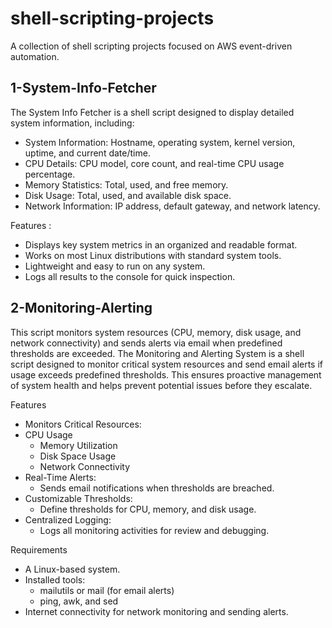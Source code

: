 # shell-scripting-projects
A collection of shell scripting projects focused on AWS event-driven automation.


## 1-System-Info-Fetcher

The System Info Fetcher is a shell script designed to display detailed system information, including:

 - System Information: Hostname, operating system, kernel version, uptime, and current date/time.
 - CPU Details: CPU model, core count, and real-time CPU usage percentage.
 - Memory Statistics: Total, used, and free memory.
 - Disk Usage: Total, used, and available disk space.
 - Network Information: IP address, default gateway, and network latency.
 
 Features :
   - Displays key system metrics in an organized and readable format.
   - Works on most Linux distributions with standard system tools.
   - Lightweight and easy to run on any system.
   - Logs all results to the console for quick inspection.



## 2-Monitoring-Alerting
This script monitors system resources (CPU, memory, disk usage, and network connectivity) and sends alerts via email when predefined thresholds are exceeded. 
The Monitoring and Alerting System is a shell script designed to monitor critical system resources and send email alerts if usage exceeds predefined thresholds. This ensures proactive management of system health and helps prevent potential issues before they escalate.

Features
- Monitors Critical Resources:
- CPU Usage
  - Memory Utilization
  - Disk Space Usage
  - Network Connectivity
- Real-Time Alerts:
  - Sends email notifications when thresholds are breached.
- Customizable Thresholds:
  - Define thresholds for CPU, memory, and disk usage.
- Centralized Logging:
  - Logs all monitoring activities for review and debugging.

Requirements
- A Linux-based system.
- Installed tools:
  - mailutils or mail (for email alerts)
  - ping, awk, and sed
- Internet connectivity for network monitoring and sending alerts.

